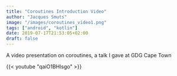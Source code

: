 ```yaml
---
title: "Coroutines Introduction Video"
author: "Jacques Smuts"
image: "/images/coroutines_video1.png"
tags: ["android", "kotlin"]
date: 2019-07-17T21:53:05+02:00
draft: false
---
```


A video presentation on coroutines, a talk I gave at GDG Cape Town

<!--more-->

{{< youtube "qaiO1BHIsgo" >}}
